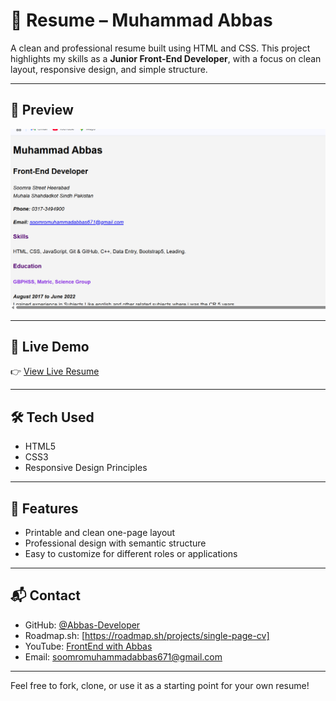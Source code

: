 # 🧾 Resume – Muhammad Abbas

A clean and professional resume built using HTML and CSS. This project highlights my skills as a **Junior Front-End Developer**, with a focus on clean layout, responsive design, and simple structure.

---


## 📸 Preview

![Resume Screenshot](./Resume-By-Abbas.png)


---

## 🔗 Live Demo

👉 [View Live Resume](https://abbas-devloper.github.io/Resume/)

---

## 🛠️ Tech Used

- HTML5  
- CSS3  
- Responsive Design Principles

---

## 📄 Features

- Printable and clean one-page layout  
- Professional design with semantic structure  
- Easy to customize for different roles or applications

---

## 📬 Contact

- GitHub: [@Abbas-Developer](https://github.com/Abbas-Devloper)
- Roadmap.sh: [https://roadmap.sh/projects/single-page-cv]
- YouTube: [FrontEnd with Abbas](#)  
- Email: soomromuhammadabbas671@gmail.com  

---

Feel free to fork, clone, or use it as a starting point for your own resume!
